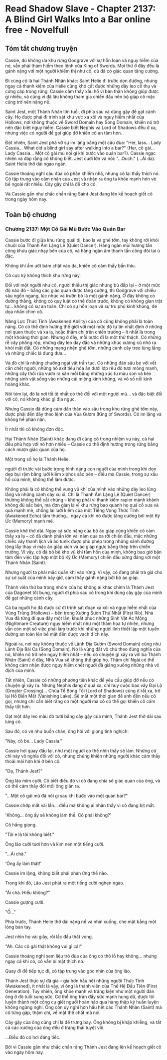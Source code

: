 # Read Shadow Slave - Chapter 2137: A Blind Girl Walks Into a Bar online free - Novelfull

## Tóm tắt chương truyện

Cassie, dù không ưa khu rừng Godgrave với sự hỗn loạn và nguy hiểm của nó, vẫn phải thám hiểm theo lệnh của King of Swords. Mọi thứ ở đây đều là gánh nặng với một người khiếm thị như cô, dù đã có giác quan tăng cường.

Đi cùng cô là hai Thánh Nhân khác: Saint Helie đi trước dọn đường, nhưng ngay cả thanh kiếm của Helie cũng khó cắt được những dây leo cổ thụ và cứng cáp trong rừng. Cassie cảm thấy xấu hổ vì bản thân không giúp được gì nhiều, và cũng vì đã lâu không tham gia chiến đấu nên bộ giáp cô mặc cũng trở nên nặng nề.

Saint Jest, một Thánh Nhân lớn tuổi, đi phía sau và dùng gậy để gạt cành cây. Họ được phái đi trinh sát khu vực xa xôi và nguy hiểm nhất của Hollows, nơi không thuộc về Sword Domain hay Song Domain, khiến nó trở nên đặc biệt nguy hiểm. Cassie biết Nephis và Lord of Shadows đều ở xa, nhưng việc có người để gọi giúp đỡ khiến cô an tâm hơn.

Đột nhiên, Saint Jest phá vỡ sự im lặng bằng một câu đùa: "Her, lass… Lady Cassia… What did a blind girl say after walking into a bar?" (Her, cô gái… Lady Cassia… Một cô gái mù nói gì khi bước vào quán bar?). Cassie ngạc nhiên và đáp rằng cô không biết. Jest cười lớn và nói: "...Ouch." (…Ái da). Saint Helie thở dài ngao ngán.

Cassie thoáng nghĩ câu đùa có phần khiếm nhã, nhưng cô lại thấy thích nó. Cô tập trung vào cảm nhận của Jest và nhận ra ông ta khỏe mạnh hơn vẻ bề ngoài rất nhiều. Cây gậy chỉ là để cho có.

Và Cassie gần như chắc chắn rằng Saint Jest đang lên kế hoạch giết cô trong ngày hôm nay.

## Toàn bộ chương

### Chương 2137: Một Cô Gái Mù Bước Vào Quán Bar

Cassie bước đi giữa khu rừng quái dị, bao la và ghê tởm, tay không rời khỏi chuôi của Thanh Âm Lặng Lẽ (Quiet Dancer). Hàng ngàn mùi hương tấn công khứu giác nhạy bén của cô, và hàng ngàn âm thanh tấn công đôi tai ù đặc.

Không khí ẩm ướt bám chặt vào da, khiến cô cảm thấy bẩn thỉu.

Cô cực kỳ không thích khu rừng này.

Đối với một người như cô, người thiếu thị giác nhưng bù đắp lại – ở một mức độ nào đó – bằng các giác quan được tăng cường, thì Godgrave với chiều sâu ngổn ngang, lúc nhúc và trườn bò là một gánh nặng. Ở đây không có đường thẳng, không có quy luật có thể đoán trước, không có không gian trật tự… không có sự an toàn. Chỉ có sự hỗn loạn và sự trù phú kinh khủng, đe dọa nhấn chìm cô.

Năng Lực Thức Tỉnh (Awakened Ability) của cô cũng không phải là toàn năng. Cô có thể định hướng thế giới với một mức độ tự tin nhất định ở những nơi quen thuộc và xa lạ, hoặc thậm chí trên chiến trường – ít nhất là trong một khoảng thời gian. Nhưng ở đây, mỗi bước đi là một thử thách. Có những rễ cây phồng rộp, những dây leo dày đặc và những khúc xương cũ nhô ra khỏi mặt đất. Có những mạng nhện ghê tởm, những cành cây treo lủng lẳng và những chiếc lá đung đưa…

Và đó chỉ là những chướng ngại vật trần tục. Có những đàn sâu bọ với vết cắn chết người, những hố axit tiêu hóa ẩn dưới lớp rêu đỏ tươi mỏng manh, những cây thối rữa vươn ra săn mồi bằng những xúc tu màu son và kéo những sinh vật sống vào những cái miệng kinh khủng, và vô số nỗi kinh hoàng khác.

Nói tóm lại, đó là nơi tồi tệ nhất có thể đối với một người mù… và đặc biệt đối với cô, nó không khác gì địa ngục.

Nhưng Cassie đã dũng cảm dấn thân vào sâu trong khu rừng ghê tởm này, được phái đến đây theo lệnh của Vua Gươm (King of Swords). Cô im lặng và không hề phàn nàn.

Ít nhất thì cô không đơn độc.

Hai Thánh Nhân (Saint) khác đang đi cùng cô trong nhiệm vụ này, cả hai đều phù hợp với nó hơn nhiều – Cassie có thể định hướng trong rừng bằng cách mượn giác quan của họ.

Một trong số họ là Thánh Helie,

người đi trước vài bước trong hình dạng con người của mình trong khi dọn dẹp bụi rậm bằng lưỡi kiếm xiphos sắc bén – điều mà Cassie, trong sự xấu hổ của mình, không thể làm được.

Không phải là cô không thể vung vũ khí của mình vào những dây leo lủng lẳng và những cành cây xù xì. Chỉ là Thanh Âm Lặng Lẽ (Quiet Dancer) thường không thể cắt chúng – không phải vì thanh kiếm rapier mảnh khảnh không đủ sắc bén, mà đơn giản là vì khu rừng bao quanh họ quá cổ xưa và quá mạnh mẽ, chống lại lưỡi kiếm của một Tiếng Vọng Thức Tỉnh (Awakened Echo) tầm thường… ngay cả khi nó được tăng cường bởi một Ký Ức (Memory) mạnh mẽ.

Cassie khẽ thở dài. Ngay cả sức nặng của bộ áo giáp cũng khiến cô cảm thấy xa lạ – cô đã dành phần lớn vài năm qua xa rời chiến đấu, mặc những chiếc váy thanh lịch và áo tunik được phù phép trong những sảnh đường lộng lẫy thay vì mặc áo giáp xích và áo giáp ngực bằng thép trên chiến trường. Vì vậy, cô đã bỏ bê kho vũ khí tâm hồn của mình, không bao giờ bận tâm đến việc tập hợp một bộ Ký Ức (Memory) chiến đấu xứng đáng với một Thánh Nhân (Saint).

Nhưng người ta phải mặc quần khi vào rừng. Vì vậy, cô đang phải trả giá cho sự sơ suất của mình bây giờ, cảm thấy gánh nặng bởi bộ áo giáp.

Thành viên thứ ba trong nhóm của họ không ai khác chính là Thánh Jest của Dagonet tốt bụng, người đi phía sau cô trong khi dùng cây gậy của mình để gạt những cành cây.

Cả ba người họ đã được cử đi trinh sát đoạn xa xôi và nguy hiểm nhất của Vùng Trũng (Hollows) – bên trong Xương Sườn Thứ Nhất (First Rib). Nhà Vua đã từng đi qua đây một lần, khuất phục những Sinh Vật Ác Mộng (Nightmare Creature) nguy hiểm nhất như một thảm họa tự nhiên, nhưng vẫn còn một số việc phải làm trước khi những người lính thiết lập một tuyến đường an toàn lên bề mặt đến được vạch đích này.

Ngoài ra, nơi này không thuộc về Lãnh Địa Gươm (Sword Domain) cũng như Lãnh Địa Bài Ca (Song Domain). Nó là vùng đất vô chủ theo đúng nghĩa của nó, khiến nó trở nên nguy hiểm nhất – nếu có chuyện gì xảy ra với ba Thánh Nhân (Saint) ở đây, Nhà Vua sẽ không thể giúp họ. Thậm chí Ngài có thể không cảm nhận được nguy hiểm chết người đã giáng xuống những nhà vô địch của mình.

Tất nhiên, Cassie có những phương tiện khác để yêu cầu giúp đỡ nếu có chuyện gì xảy ra. Nhưng Nephis đang ở quá xa, chỉ huy cuộc bao vây Đại Lộ (Greater Crossing)… Chúa Tể Bóng Tối (Lord of Shadows) cũng ở rất xa, trở lại Hồ Biến Mất (Vanishing Lake). Sẽ mất một thời gian để anh đến nếu cô gọi, nhưng chỉ cần biết rằng có một người mà cô có thể gọi khiến cô cảm thấy tốt hơn.

Gạt một dây leo màu đỏ tươi bằng cây gậy của mình, Thánh Jest thở dài sau lưng cô.

Sau đó, có vẻ như buồn chán, ông hỏi với giọng tinh nghịch:

"Này, cô bé… Lady Cassia."

Cassie hơi quay đầu lại, như một người có thể nhìn thấy sẽ làm. Những cử chỉ này vô nghĩa đối với cô, nhưng chúng khiến những người khác cảm thấy thoải mái hơn khi ở bên cô.

"Dạ, Thánh Jest?"

Ông lão mỉm cười. Cô biết điều đó vì cô đang chia sẻ giác quan của ông, và có thể cảm thấy đôi môi ông giãn ra.

"...Một cô gái mù đã nói gì sau khi bước vào một quán bar?"

Cassie chớp mắt vài lần… điều mà không ai nhận thấy vì cô đang bịt mắt.

'Không… ông ấy sẽ không làm thế. Có phải không?'

Cô hắng giọng.

"Tôi e là tôi không biết."

Ông lão cười tươi hơn và kìm nén một tiếng cười.

"...Ái chà."

'Ông ấy làm thật!'

Cassie im lặng, không biết phải phản ứng thế nào.

Trong khi đó, Lão Jest phát ra một tiếng cười nghẹn ngào.

"Ái chà. Hiểu không?"

Cassie gượng cười.

"Ồ…"

Phía trước, Thánh Helie thở dài nặng nề và nhìn xuống, che mặt bằng một lòng bàn tay.

Jest nhìn họ vài giây, rồi lắc đầu thất vọng.

"Ah. Các cô gái thật không vui gì cả!"

Cassie thoáng nghĩ xem liệu trò đùa của ông có thô lỗ hay không… nhưng ngay cả khi có, cô vẫn bí mật thích nó.

Quay đi để tiếp tục đi, cô tập trung vào góc nhìn của ông lão.

Thánh Jest thực sự đã già – già hơn hầu hết những người Thức Tỉnh (Awakened), ít nhất là vậy, vì ông là thành viên của Thế Hệ Đầu Tiên (First Generation). Tuy nhiên, ông khỏe mạnh và tráng kiện như một người đàn ông ở độ tuổi sung sức. Cơ thể ông tràn đầy sức mạnh hung dữ, được tôi luyện thành một công cụ giết người hoàn hảo qua hàng thập kỷ huấn luyện không ngừng nghỉ. Ông còn uy nghi hơn hầu hết các Thánh Nhân (Saint) mà cô từng gặp, thậm chí, về mặt thể chất mà nói.

Cây gậy của ông cũng chỉ là để trưng bày. Ông không bị khập khiễng, và tất cả các xương của ông đều ở trạng thái tuyệt vời.

…Điều đó có hơi đáng tiếc.

Bởi vì Cassie gần như chắc chắn rằng Thánh Jest đang lên kế hoạch giết cô vào ngày hôm nay.